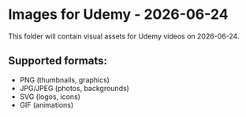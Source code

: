 # Images for Udemy - 2026-06-24

This folder will contain visual assets for Udemy videos on 2026-06-24.

## Supported formats:
- PNG (thumbnails, graphics)
- JPG/JPEG (photos, backgrounds)
- SVG (logos, icons)
- GIF (animations)
